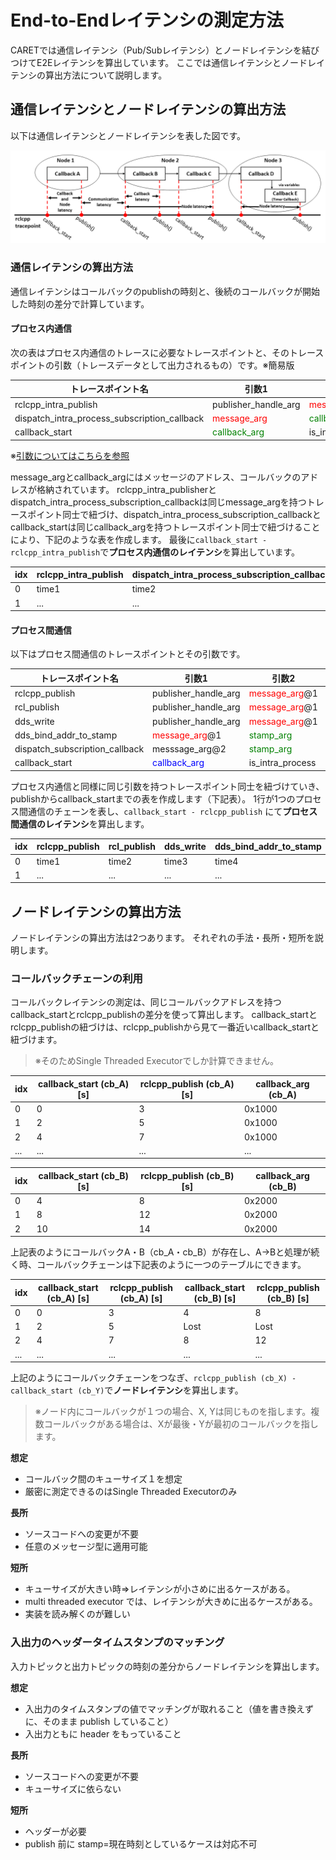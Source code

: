 # End-to-Endレイテンシの測定方法
CARETでは通信レイテンシ（Pub/Subレイテンシ）とノードレイテンシを結びつけてE2Eレイテンシを算出しています。
ここでは通信レイテンシとノードレイテンシの算出方法について説明します。


## 通信レイテンシとノードレイテンシの算出方法
以下は通信レイテンシとノードレイテンシを表した図です。

![callback_and_node_latency](../imgs/callback_and_node_latency.png)


### 通信レイテンシの算出方法
通信レイテンシはコールバックのpublishの時刻と、後続のコールバックが開始した時刻の差分で計算しています。

#### プロセス内通信
次の表はプロセス内通信のトレースに必要なトレースポイントと、そのトレースポイントの引数（トレースデータとして出力されるもの）です。※簡易版


| トレースポイント名 | 引数1 | 引数2 | 時刻 |
|-|-|-|-|
| rclcpp_intra_publish | publisher_handle_arg | <span style="color: red; ">message_arg</span> | time1 |
| dispatch_intra_process_subscription_callback | <span style="color: red; ">message_arg</span> | <span style="color: green; ">callback_arg</span> | time2 |
| callback_start | <span style="color: green; ">callback_arg</span> | is_intra_process | time3 |

※[引数についてはこちらを参照](https://tier4.github.io/CARET_doc/design/tracepoint_definition/)

message_argとcallback_argにはメッセージのアドレス、コールバックのアドレスが格納されています。
rclcpp_intra_publisherとdispatch_intra_process_subscription_callbackは同じmessage_argを持つトレースポイント同士で紐づけ、dispatch_intra_process_subscription_callbackとcallback_startは同じcallback_argを持つトレースポイント同士で紐づけることにより、下記のような表を作成します。
最後に`callback_start - rclcpp_intra_publish`で**プロセス内通信のレイテンシ**を算出しています。

|idx| rclcpp_intra_publish | dispatch_intra_process_subscription_callback | callback_start |
|-|-|-|-|
|0| time1 | time2 | time3 |
|1| ... | ... | ... |


#### プロセス間通信
以下はプロセス間通信のトレースポイントとその引数です。

| トレースポイント名 | 引数1 | 引数2 | 引数3 | 時刻 |
|-|-|-|-|-|
| rclcpp_publish | publisher_handle_arg | <span style="color: red; ">message_arg</span>@1   |   | time1 |
| rcl_publish | publisher_handle_arg | <span style="color: red; ">message_arg</span>@1   |   | time2 |
| dds_write | publisher_handle_arg | <span style="color: red; ">message_arg</span>@1   |   | time3 |
| dds_bind_addr_to_stamp | <span style="color: red; ">message_arg</span>@1 | <span style="color: green; ">stamp_arg</span> |  | time4 |
| dispatch_subscription_callback | messsage_arg@2 | <span style="color: green; ">stamp_arg</span> | <span style="color: blue; ">callback_arg</span> | time5 |
| callback_start | <span style="color: blue; ">callback_arg</span> | is_intra_process |  | time6 |


プロセス内通信と同様に同じ引数を持つトレースポイント同士を紐づけていき、publishからcallback_startまでの表を作成します（下記表）。
1行が1つのプロセス間通信のチェーンを表し、`callback_start - rclcpp_publish` にて**プロセス間通信のレイテンシ**を算出します。

| idx | rclcpp_publish | rcl_publish | dds_write | dds_bind_addr_to_stamp | dispatch_subscription_callback | callback_start |
|-|-|-|-|-|-|-|
| 0 | time1 | time2 | time3 | time4 | time5 | time6 |
| 1 | ... | ... | ... | ... | ... | ...　|


## ノードレイテンシの算出方法
ノードレイテンシの算出方法は2つあります。
それぞれの手法・長所・短所を説明します。

### コールバックチェーンの利用
コールバックレイテンシの測定は、同じコールバックアドレスを持つcallback_startとrclcpp_publishの差分を使って算出します。
callback_startとrclcpp_publishの紐づけは、rclcpp_publishから見て一番近いcallback_startと紐づけます。
> ※そのためSingle Threaded Executorでしか計算できません。

| idx | callback_start (cb_A) [s] | rclcpp_publish (cb_A) [s] | callback_arg (cb_A) |
|-|-|-|-|
| 0 | 0 | 3 | 0x1000 |
| 1 | 2 | 5 | 0x1000 |
| 2 | 4 | 7 | 0x1000 |
| ... | ... | ... | ... |

| idx | callback_start (cb_B) [s] | rclcpp_publish (cb_B) [s] | callback_arg (cb_B) |
|-|-|-|-|
| 0 | 4 | 8 | 0x2000 |
| 1 | 8 | 12 | 0x2000 |
| 2 | 10 | 14 | 0x2000 |

上記表のようにコールバックA・B（cb_A・cb_B）が存在し、A→Bと処理が続く時、コールバックチェーンは下記表のように一つのテーブルにできます。

| idx | callback_start (cb_A) [s] | rclcpp_publish (cb_A) [s] | callback_start (cb_B) [s] | rclcpp_publish (cb_B) [s] |
|-|-|-|-|-|
| 0 | 0 | 3 | 4 | 8 |
| 1 | 2 | 5 | Lost | Lost |
| 2 | 4 | 7 | 8 | 12 |
| ... | ... | ... | ... | ... |

上記のようにコールバックチェーンをつなぎ、```rclcpp_publish (cb_X) - callback_start (cb_Y)```で**ノードレイテンシ**を算出します。

> ※ノード内にコールバックが１つの場合、X, Yは同じものを指します。複数コールバックがある場合は、Xが最後・Yが最初のコールバックを指します。





**想定**

 - コールバック間のキューサイズ１を想定
 - 厳密に測定できるのはSingle Threaded Executorのみ

**長所**

 - ソースコードへの変更が不要
 - 任意のメッセージ型に適用可能

**短所**

 - キューサイズが大きい時⇒レイテンシが小さめに出るケースがある。
 - multi threaded executor では、レイテンシが大きめに出るケースがある。
 - 実装を読み解くのが難しい


### 入出力のヘッダータイムスタンプのマッチング
入力トピックと出力トピックの時刻の差分からノードレイテンシを算出します。


**想定**

 - 入出力のタイムスタンプの値でマッチングが取れること（値を書き換えずに、そのまま publish していること）
 - 入出力ともに header をもっていること

**長所**

 - ソースコードへの変更が不要
 - キューサイズに依らない

**短所**

 - ヘッダーが必要
 - publish 前に stamp=現在時刻としているケースは対応不可

